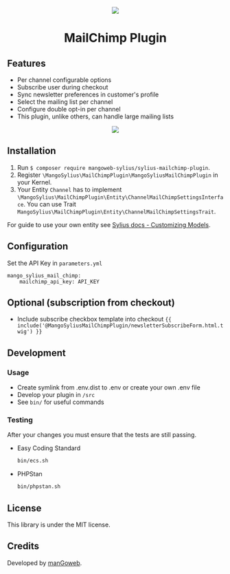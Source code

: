 <p align="center">
    <a href="https://www.mangoweb.cz/en/" target="_blank">
        <img src="https://avatars0.githubusercontent.com/u/38423357?s=200&v=4"/>
    </a>
</p>
<h1 align="center">MailChimp Plugin</h1>

## Features

* Per channel configurable options
* Subscribe user during checkout
* Sync newsletter preferences in customer's profile
* Select the mailing list per channel
* Configure double opt-in per channel
* This plugin, unlike others, can handle large mailing lists

<p align="center">
	<img src="https://raw.githubusercontent.com/mangoweb-sylius/SyliusMailChimpPlugin/master/doc/admin.png"/>
</p>

## Installation

1. Run `$ composer require mangoweb-sylius/sylius-mailchimp-plugin`.
2. Register `\MangoSylius\MailChimpPlugin\MangoSyliusMailChimpPlugin` in your Kernel.
3. Your Entity `Channel` has to implement `\MangoSylius\MailChimpPlugin\Entity\ChannelMailChimpSettingsInterface`. You can use Trait `MangoSylius\MailChimpPlugin\Entity\ChannelMailChimpSettingsTrait`. 

For guide to use your own entity see [Sylius docs - Customizing Models](https://docs.sylius.com/en/1.3/customization/model.html).

## Configuration

Set the API Key in `parameters.yml`

```
mango_sylius_mail_chimp:
	mailchimp_api_key: API_KEY
```

## Optional (subscription from checkout)

- Include subscribe checkbox template into checkout `{{ include('@MangoSyliusMailChimpPlugin/newsletterSubscribeForm.html.twig') }}` 

## Development

### Usage

- Create symlink from .env.dist to .env or create your own .env file
- Develop your plugin in `/src`
- See `bin/` for useful commands

### Testing

After your changes you must ensure that the tests are still passing.
* Easy Coding Standard
  ```bash
  bin/ecs.sh
  ```
* PHPStan
  ```bash
  bin/phpstan.sh
  ```
License
-------
This library is under the MIT license.

Credits
-------
Developed by [manGoweb](https://www.mangoweb.eu/).
